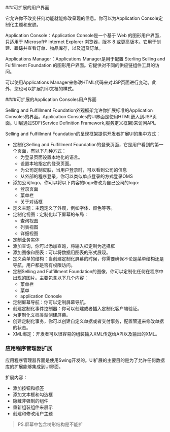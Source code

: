 ###可扩展的用户界面

它允许你不改变任何功能就能修改呈现的信息。你可以为Application Console定制化主题和皮肤。

Application Console：Application Console是一个基于 Web 的图形用户界面，只适用于 Microsoft® Internet Explorer 浏览器，版本 8 或更高版本。它用于创建、跟踪并查看订单、物品库存，以及退货订单。

Applications Manager：Applications Manager是用于配置 Sterling Selling and Fulfillment Foundation 的图形用户界面。它提供对不同的供应链组件工具的访问。

可以使用Applications Manager来修改HTML代码来对JSP页面进行变动。此外，您也可以扩展打印文档的样式。

####可扩展的Application Consoles用户界面

Selling and Fulfillment Foundation外观框架允许你扩展标准的Application Consoles的界面。Application Consoles的UI界面是使用HTML嵌入到JSP页面。UI层通过SDF(Service Definition Framework,服务定义框架)来访问API。

Selling and Fulfillment Foundation的呈现框架提供开发者扩展UI的集中方式：
* 定制化Selling and Fulfillment Foundation的登录页面，它是用户看到的第一个页面，有以下几种方式：
  * 为登录页面设置本地化的语言。
  * 设置本地指定的登录页面。
  * 为公司定制皮肤，当用户登录时，可以看到公司的信息
  * 从外部的程序登录，你可以类似单点登录的方式登录OMS
* 添加公司logo，你可以将以下内容的logo修改为自己公司的logo:
  * 登录页面
  * 菜单栏
  * 关于对话框
*  定义主题：主题定义了外观，例如字体、颜色等等。
*  定制化视图：定制化以下屏幕的布局：
   *  查询视图
   *  列表视图
   *  详细视图
*  定制业务实体
*  添加查询，你可以添加查询，将输入框定制为选择框
*  添加图像和图表：可以将数据用图表的形式展现。
*  定义菜单的结构：当创建定制化屏幕的时候，你需要确保不论是菜单结构还是导航，用户都是否有权限访问。
*  定制Selling and Fulfillment Foundation的图像，你可以定制化任何在程序中出现的图片。主要包含以下几个内容：
   *  菜单栏
   *  菜单
   *  application Conosle
*  定制屏幕导航：你可以定制屏幕导航。
*  创建定制化事件控制器：你可以创建或者插入定制化客户端验证。
*  为定制化文档类型创建屏幕。
*  创建定制化事务，你可以创建自定义单据或者交付事务，配置管道来修改单据的状态。
*  XML绑定：开发者可以很容易的组装输入XML传送给API以及输出的XML。

### 应用程序管理器扩展

应用程序管理器界面是使用Swing开发的。UI扩展的主要目的是为了允许任何数据库的扩展能够集成到UI界面。

扩展内容：

* 添加按钮和标签
* 添加文本框和勾选框
* 隐藏非强制的组件
* 重新组装组件来展示
* 创建和修改用户主题

> PS.屏幕中包含树形结构是不能扩
